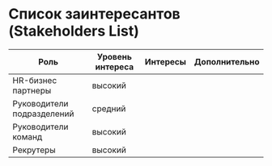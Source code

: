 # Список заинтересантов (Stakeholders List)

| Роль                       | Уровень интереса | Интересы                                       | Дополнительно                                             |
|----------------------------|------------------|------------------------------------------------|-----------------------------------------------------------|
| HR-бизнес партнеры         | высокий          |                                                |                                                           |
| Руководители подразделений | средний          |                                                |                                                           |
| Руководители команд        | высокий          |                                                |                                                           |
| Рекрутеры                  | высокий          |                                                |                                                           |
